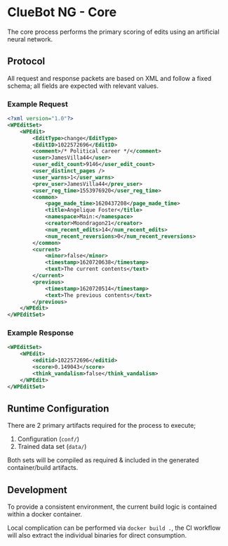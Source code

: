 ClueBot NG - Core
=================

The core process performs the primary scoring of edits using an artificial neural network.

## Protocol

All request and response packets are based on XML and follow a fixed schema; all fields are expected with relevant values.

### Example Request

```xml
<?xml version="1.0"?>
<WPEditSet>
    <WPEdit>
        <EditType>change</EditType>
        <EditID>1022572696</EditID>
        <comment>/* Political career */</comment>
        <user>JamesVilla44</user>
        <user_edit_count>9146</user_edit_count>
        <user_distinct_pages />
        <user_warns>1</user_warns>
        <prev_user>JamesVilla44</prev_user>
        <user_reg_time>1553976920</user_reg_time>
        <common>
            <page_made_time>1620437208</page_made_time>
            <title>Angelique Foster</title>
            <namespace>Main:</namespace>
            <creator>Moondragon21</creator>
            <num_recent_edits>14</num_recent_edits>
            <num_recent_reversions>0</num_recent_reversions>
        </common>
        <current>
            <minor>false</minor>
            <timestamp>1620720638</timestamp>
            <text>The current contents</text>
        </current>
        <previous>
            <timestamp>1620720514</timestamp>
            <text>The previous contents</text>
        </previous>
    </WPEdit>
</WPEditSet>
```

### Example Response

```xml
<WPEditSet>
    <WPEdit>
        <editid>1022572696</editid>
        <score>0.149043</score>
        <think_vandalism>false</think_vandalism>
    </WPEdit>
</WPEditSet>
```

## Runtime Configuration

There are 2 primary artifacts required for the process to execute;

1. Configuration (`conf/`)
2. Trained data set (`data/`)

Both sets will be compiled as required & included in the generated container/build artifacts.

## Development

To provide a consistent environment, the current build logic is contained within a docker container.

Local complication can be performed via `docker build .`, the CI workflow will also extract the individual binaries for direct consumption.
